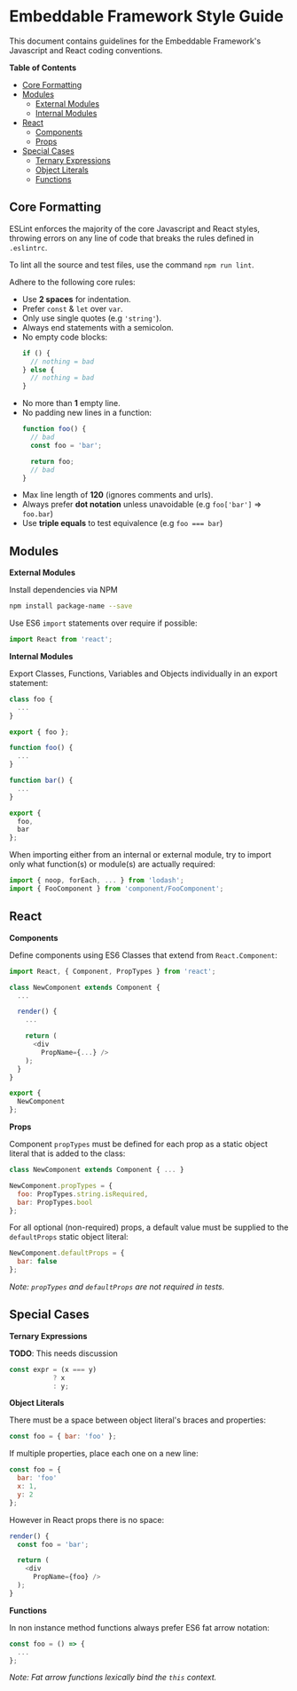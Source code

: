 # Embeddable Framework Style Guide

This document contains guidelines for the Embeddable Framework's Javascript and React coding conventions.

**Table of Contents**

* [Core Formatting](#headFormatting)
* [Modules](#headModules)
  * [External Modules](#headModulesExternal)
  * [Internal Modules](#headModulesInternal)
* [React](#headReact)
  * [Components](#headReactComponents)
  * [Props](#headReactProps)
* [Special Cases](#headSpecial)
  * [Ternary Expressions](#headSpecialTernary)
  * [Object Literals](#headSpecialObject)
  * [Functions](#headSpecialFunction)

## <a name="headFormatting"></a>Core Formatting

ESLint enforces the majority of the core Javascript and React styles, throwing errors on any line of code that breaks the rules defined in `.eslintrc`.

To lint all the source and test files, use the command `npm run lint`.

Adhere to the following core rules:

* Use **2 spaces** for indentation.
* Prefer `const` & `let` over `var`.
* Only use single quotes (e.g `'string'`).
* Always end statements with a semicolon.
* No empty code blocks:
  ```javascript
  if () {
    // nothing = bad
  } else {
    // nothing = bad
  }
  ```
* No more than **1** empty line.
* No padding new lines in a function:
  ```javascript
  function foo() {
    // bad
    const foo = 'bar';

    return foo;
    // bad
  }
  ```
* Max line length of **120** (ignores comments and urls).
* Always prefer **dot notation** unless unavoidable (e.g `foo['bar']` => `foo.bar`)
* Use **triple equals** to test equivalence (e.g `foo === bar`)

## <a name="headModules"></a>Modules

<a name="headModulesExternal"></a>**External Modules**

Install dependencies via NPM

```zsh
npm install package-name --save
```

Use ES6 `import` statements over require if possible:

```javascript
import React from 'react';
```

<a name="headModulesInternal"></a>**Internal Modules**

Export Classes, Functions, Variables and Objects individually in an export statement:

```javascript
class foo {
  ...
}

export { foo };
```

```javascript
function foo() {
  ...
}

function bar() {
  ...
}

export {
  foo,
  bar
};
```

When importing either from an internal or external module, try to import only what function(s) or module(s) are actually required:

```javascript
import { noop, forEach, ... } from 'lodash';
import { FooComponent } from 'component/FooComponent';
```

## <a name="headReact"></a>React

<a name="headReactComponents"></a>**Components**

Define components using ES6 Classes that extend from `React.Component`:

```javascript
import React, { Component, PropTypes } from 'react';

class NewComponent extends Component {
  ...

  render() {
    ...

    return (
      <div
        PropName={...} />
    );
  }
}

export {
  NewComponent
};
```

<a name="headReactProps"></a>**Props**

Component `propTypes` must be defined for each prop as a static object literal that is added to the class:

```javascript
class NewComponent extends Component { ... }

NewComponent.propTypes = {
  foo: PropTypes.string.isRequired,
  bar: PropTypes.bool
};
```

For all optional (non-required) props, a default value must be supplied to the `defaultProps` static object literal:

```javascript
NewComponent.defaultProps = {
  bar: false
};
```

*Note: `propTypes` and `defaultProps` are not required in tests.*


## <a name="headSpecial"></a>Special Cases

<a name="headSpecialTernary"></a>**Ternary Expressions**

**TODO**: This needs discussion

```javascript
const expr = (x === y)
           ? x
           : y;
```

<a name="headSpecialObject"></a>**Object Literals**

There must be a space between object literal's braces and properties:

```javascript
const foo = { bar: 'foo' };
```

If multiple properties, place each one on a new line:

```javascript
const foo = {
  bar: 'foo'
  x: 1,
  y: 2
};

```

However in React props there is no space:

```javascript
render() {
  const foo = 'bar';

  return (
    <div
      PropName={foo} />
  );
}
```

<a name="headSpecialFunction"></a>**Functions**

In non instance method functions always prefer ES6 fat arrow notation:

```javascript
const foo = () => {
  ...
};
```

*Note: Fat arrow functions lexically bind the `this` context.*
